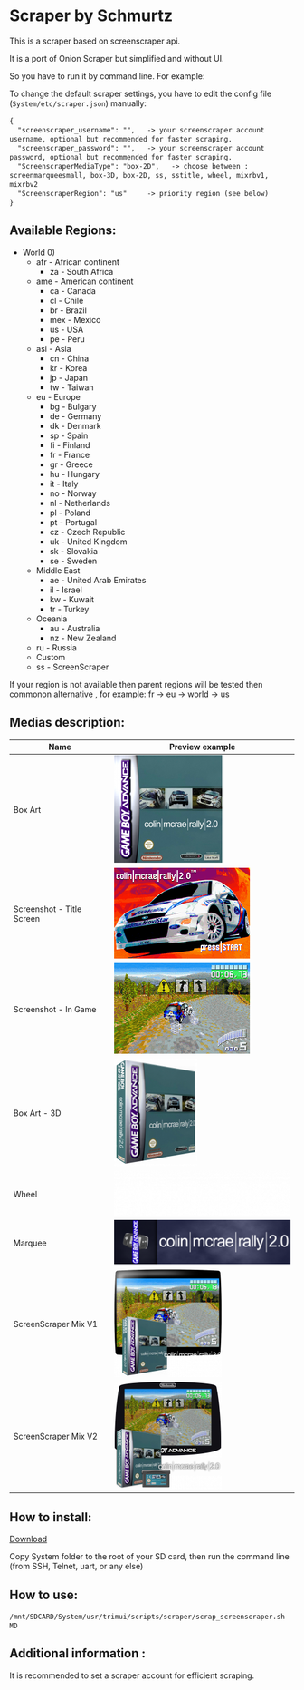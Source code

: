  Scraper by Schmurtz
=========================

This is a scraper based on screenscraper api.

It is a port of Onion Scraper but simplified and without UI.

So you have to run it by command line. For example:

To change the default scraper settings, you have to edit the config file (`System/etc/scraper.json`) manually:


```
{
  "screenscraper_username": "",   -> your screenscraper account username, optional but recommended for faster scraping.
  "screenscraper_password": "",   -> your screenscraper account password, optional but recommended for faster scraping.
  "ScreenscraperMediaType": "box-2D",   -> choose between : screenmarqueesmall, box-3D, box-2D, ss, sstitle, wheel, mixrbv1, mixrbv2
  "ScreenscraperRegion": "us"     -> priority region (see below)
}
```



## Available Regions:

- World 0)		
	- afr - African continent
		- za - South Africa
	- ame - American continent
		- ca - Canada
		- cl - Chile
		- br - Brazil
		- mex - Mexico
		- us - USA
		- pe - Peru 
	- asi - Asia 	
		- cn - China 
		- kr - Korea 
		- jp - Japan 
		- tw - Taiwan 
	- eu - Europe 	
		- bg - Bulgary 
		- de - Germany 
		- dk - Denmark 
		- sp - Spain 
		- fi - Finland 
		- fr - France 
		- gr - Greece 
		- hu - Hungary 
		- it - Italy 
		- no - Norway 
		- nl - Netherlands 
		- pl - Poland 
		- pt - Portugal 
		- cz - Czech Republic 
		- uk - United Kingdom 
		- sk - Slovakia 
		- se - Sweden 
	- Middle East 	
		- ae - United Arab Emirates 
		- il - Israel 
		- kw - Kuwait 
		- tr - Turkey 
	- Oceania 	
		- au - Australia 
		- nz - New Zealand 
	- ru - Russia 	
	- Custom 	
	- ss - ScreenScraper 	


If your region is not available then parent regions will be tested then commonon alternative , for example: fr -> eu -> world -> us


## Medias description: 

| Name        | Preview example                                   |
| ------------------------- | ----------------------------------- |
| Box Art                   |![](../_assets/scraper_2dbox.png)      |
| Screenshot - Title Screen |![](../_assets/scraper_screentitle.png)|
| Screenshot - In Game      |![](../_assets/scraper_screenshot.png) |
| Box Art - 3D              |![](../_assets/scraper_3dbox.png)      |
| Wheel                     |![](../_assets/scraper_wheel.png)      |
| Marquee                   |![](../_assets/scraper_marquee.png)    |
| ScreenScraper Mix V1      |![](../_assets/scraper_mix1.png)       |
| ScreenScraper Mix V2      |![](../_assets/scraper_mix2.png)       |




## How to install:

[Download](https://download-directory.github.io/?url=https%3A%2F%2Fgithub.com%2Fschmurtzm%2FTrimUI-Smart-Pro%2Ftree%2Fmain%2FScraper)

Copy System folder to the root of your SD card, then run the command line (from SSH, Telnet, uart, or any else)



## How to use:

```
/mnt/SDCARD/System/usr/trimui/scripts/scraper/scrap_screenscraper.sh MD
```

## Additional information :

It is recommended to set a scraper account for efficient scraping.


